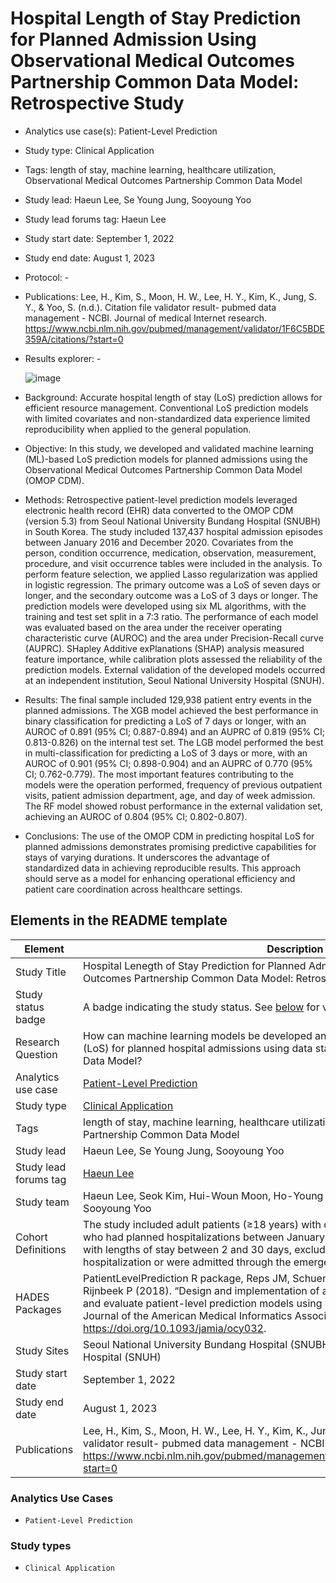 Hospital Length of Stay Prediction for Planned Admission Using Observational Medical Outcomes Partnership Common Data Model: Retrospective Study
==========================================
* Analytics use case(s): Patient-Level Prediction
* Study type: Clinical Application
* Tags: length of stay, machine learning, healthcare utilization, Observational Medical Outcomes Partnership Common Data Model
* Study lead: Haeun Lee, Se Young Jung, Sooyoung Yoo
* Study lead forums tag: Haeun Lee
* Study start date: September 1, 2022
* Study end date: August 1, 2023
* Protocol: -
* Publications: Lee, H., Kim, S., Moon, H. W., Lee, H. Y., Kim, K., Jung, S. Y., & Yoo, S. (n.d.). Citation file validator result- pubmed data management - NCBI. Journal of medical Internet research. https://www.ncbi.nlm.nih.gov/pubmed/management/validator/1F6C5BDE359A/citations/?start=0 
* Results explorer: -

  ![image](https://github.com/user-attachments/assets/c1e8178e-60ff-4ce5-bb32-d483876e0760)

* Background:
Accurate hospital length of stay (LoS) prediction allows for efficient resource management. Conventional LoS prediction models with limited covariates and non-standardized data experience limited reproducibility when applied to the general population. 

* Objective:
In this study, we developed and validated machine learning (ML)-based LoS prediction models for planned admissions using the Observational Medical Outcomes Partnership Common Data Model (OMOP CDM).

* Methods: 
Retrospective patient-level prediction models leveraged electronic health record (EHR) data converted to the OMOP CDM (version 5.3) from Seoul National University Bundang Hospital (SNUBH) in South Korea. The study included 137,437 hospital admission episodes between January 2016 and December 2020. Covariates from the person, condition occurrence, medication, observation, measurement, procedure, and visit occurrence tables were included in the analysis. To perform feature selection, we applied Lasso regularization was applied in logistic regression. The primary outcome was a LoS of seven days or longer, and the secondary outcome was a LoS of 3 days or longer. The prediction models were developed using six ML algorithms, with the training and test set split in a 7:3 ratio. The performance of each model was evaluated based on the area under the receiver operating characteristic curve (AUROC) and the area under Precision-Recall curve (AUPRC). SHapley Additive exPlanations (SHAP) analysis measured feature importance, while calibration plots assessed the reliability of the prediction models. External validation of the developed models occurred at an independent institution, Seoul National University Hospital (SNUH).

* Results:
The final sample included 129,938 patient entry events in the planned admissions. The XGB model achieved the best performance in binary classification for predicting a LoS of 7 days or longer, with an AUROC of 0.891 (95% CI; 0.887-0.894) and an AUPRC of 0.819 (95% CI; 0.813-0.826) on the internal test set. The LGB model performed the best in multi-classification for predicting a LoS of 3 days or more, with an AUROC of 0.901 (95% CI; 0.898-0.904) and an AUPRC of 0.770 (95% CI; 0.762-0.779). The most important features contributing to the models were the operation performed, frequency of previous outpatient visits, patient admission department, age, and day of week admission. The RF model showed robust performance in the external validation set, achieving an AUROC of 0.804 (95% CI; 0.802-0.807). 

* Conclusions:
The use of the OMOP CDM in predicting hospital LoS for planned admissions demonstrates promising predictive capabilities for stays of varying durations. It underscores the advantage of standardized data in achieving reproducible results. This approach should serve as a model for enhancing operational efficiency and patient care coordination across healthcare settings. 



## Elements in the README template

| Element | Description |
| ------- | ----------- |
| Study Title  | Hospital Lenegth of Stay Prediction for Planned Admission Using Observational Medical Outcomes Partnership Common Data Model: Retrospective Study   |    
| Study status badge | A badge indicating the study status. See [below](#study-status) for valid options. |
| Research Question | How can machine learning models be developed and validated to predict length of stay (LoS) for planned hospital admissions using data standardized in the OMOP Common Data Model?|
| Analytics use case | [Patient-Level Prediction](#analytics-use-cases) |
| Study type | [Clinical Application](#study-types) |
| Tags | length of stay, machine learning, healthcare utilization, Observational Medical Outcomes Partnership Common Data Model |
| Study lead | Haeun Lee, Se Young Jung, Sooyoung Yoo |
| Study lead forums tag | [Haeun Lee](https://forums.ohdsi.org/u/hlee292) |
| Study team | Haeun Lee, Seok Kim, Hui-Woun Moon, Ho-Young Lee, Kwangsoo Kim, Se Young Jung, Sooyoung Yoo |
| Cohort Definitions | The study included adult patients (≥18 years) with documented admission diagnoses who had planned hospitalizations between January 1, 2016, and December 31, 2020, with lengths of stay between 2 and 30 days, excluding those who died during hospitalization or were admitted through the emergency room.|
| HADES Packages | PatientLevelPrediction R package, Reps JM, Schuemie MJ, Suchard MA, Ryan PB, Rijnbeek P (2018). “Design and implementation of a standardized framework to generate and evaluate patient-level prediction models using observational healthcare data.” Journal of the American Medical Informatics Association, 25(8), 969-975. https://doi.org/10.1093/jamia/ocy032.|
| Study Sites | Seoul National University Bundang Hospital (SNUBH) and Seoul National University Hospital (SNUH) |
| Study start date | September 1, 2022|
| Study end date | August 1, 2023| 
| Publications | Lee, H., Kim, S., Moon, H. W., Lee, H. Y., Kim, K., Jung, S. Y., & Yoo, S. (n.d.). Citation file validator result- pubmed data management - NCBI. Journal of medical Internet research. https://www.ncbi.nlm.nih.gov/pubmed/management/validator/1F6C5BDE359A/citations/?start=0  | 


### Analytics Use Cases

- `Patient-Level Prediction` 

### Study types

- `Clinical Application` 
